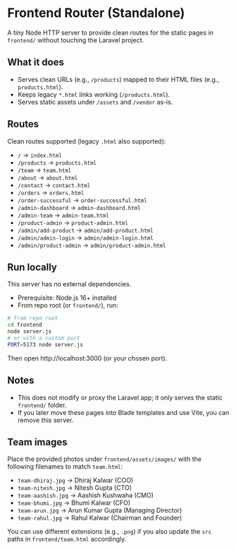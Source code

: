 # Frontend Router (Standalone)

A tiny Node HTTP server to provide clean routes for the static pages in `frontend/` without touching the Laravel project.

## What it does

-   Serves clean URLs (e.g., `/products`) mapped to their HTML files (e.g., `products.html`).
-   Keeps legacy `*.html` links working (`/products.html`).
-   Serves static assets under `/assets` and `/vendor` as-is.

## Routes

Clean routes supported (legacy `.html` also supported):

-   `/` → `index.html`
-   `/products` → `products.html`
-   `/team` → `team.html`
-   `/about` → `about.html`
-   `/contact` → `contact.html`
-   `/orders` → `orders.html`
-   `/order-successful` → `order-successful.html`
-   `/admin-dashboard` → `admin-dashboard.html`
-   `/admin-team` → `admin-team.html`
-   `/product-admin` → `product-admin.html`
-   `/admin/add-product` → `admin/add-product.html`
-   `/admin/admin-login` → `admin/admin-login.html`
-   `/admin/product-admin` → `admin/product-admin.html`

## Run locally

This server has no external dependencies.

-   Prerequisite: Node.js 16+ installed
-   From repo root (or `frontend/`), run:

```sh
# from repo root
cd frontend
node server.js
# or with a custom port
PORT=5173 node server.js
```

Then open http://localhost:3000 (or your chosen port).

## Notes

-   This does not modify or proxy the Laravel app; it only serves the static `frontend/` folder.
-   If you later move these pages into Blade templates and use Vite, you can remove this server.

## Team images

Place the provided photos under `frontend/assets/images/` with the following filenames to match `team.html`:

- `team-dhiraj.jpg` → Dhiraj Kalwar (COO)
- `team-nitesh.jpg` → Nitesh Gupta (CTO)
- `team-aashish.jpg` → Aashish Kushwaha (CMO)
- `team-bhumi.jpg` → Bhumi Kalwar (CFO)
- `team-arun.jpg` → Arun Kumar Gupta (Managing Director)
- `team-rahul.jpg` → Rahul Kalwar (Chairman and Founder)

You can use different extensions (e.g., `.png`) if you also update the `src` paths in `frontend/team.html` accordingly.
